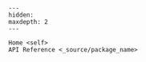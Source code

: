```{include} ../README.md
```

```{toctree}
---
hidden:
maxdepth: 2
---

Home <self>
API Reference <_source/package_name>

